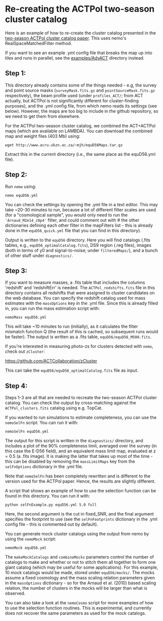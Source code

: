 # Re-creating the ACTPol two-season cluster catalog

Here is an example of how to re-create the cluster catalog presented 
in the [two-season ACTPol cluster catalog paper](http://adsabs.harvard.edu/abs/2017arXiv170905600H). 
This uses nemo's RealSpaceMatchedFilter method.

If you want to see an example .yml config file that breaks the map 
up into tiles and runs in parallel, see the [examples/AdvACT](../AdvACT/) 
directory instead.

## Step 1:

This directory already contains some of the things needed - e.g, the
survey and point source masks (`surveyMask.fits.gz` and 
`pointSourceMask.fits.gz` respectively), the beam profile used (under 
`profiles_ACT/`; from ACT actually, but ACTPol is not significantly 
different for cluster-finding purposes), and the .yml config file, from
which nemo reads its settings (see below). However, the maps are too 
big to include in the github repository, so we need to get them from 
elsewhere.

For the ACTPol two-season cluster catalog, we combined the ACT+ACTPol
maps (which are available on LAMBDA). You can download the combined 
map and weight files (403 Mb) using:

```
wget http://www.acru.ukzn.ac.za/~mjh/equD56Maps.tar.gz
```

Extract this in the current directory (i.e., the same place as the 
equD56.yml file). 

## Step 2:

Run `nemo` using:

```
nemo equD56.yml
```

You can check the settings by opening the .yml file in a text editor.
This may take ~20-30 minutes to run, because a lot of different filter
scales are used (for a "cosmological sample", you would only need to
run the `'Arnaud_M2e14_z0p4'` filter, and could comment out with # the
other dictionaries defining each other filter in the mapFilters 
list - this is already done in the `equD56_quick.yml` file that you can
find in this directory).

Output is written to the `equD56` directory. Here you will find 
catalogs (.fits tables, e.g., `equD56_optimalCatalog.fits`), DS9 region
(.reg files), images (both in terms of y0 and signal-to-noise; under
`filteredMaps/`), and a bunch of other stuff under `diagnostics/`.

## Step 3:

If you want to measure masses, a .fits table that includes the columns
'redshift' and 'redshiftErr' is needed. The `ACTPol_redshifts.fits` file
in this directory contains all redshifts that were assigned to 
cluster candidates on the web database. You can specify the redshift catalog 
used for mass estimates with the `massOptions` key in the .yml file. 
Since this is already filled in, you can run the mass estimation 
script with:

```
nemoMass equD56.yml
```

This will take ~10 minutes to run (initially), as it calculates the 
filter mismatch function Q (the result of this is cached, so subsequent
runs would be faster). The output is written as a .fits table, 
`equD56/equD56_M500.fits`.

If you're interested in measuring photo-zs for clusters detected with
`nemo`, check out `zCluster`: 

<https://github.com/ACTCollaboration/zCluster>

This can take the `equD56/equD56_optimalCatalog.fits` file as input.

## Step 4:

Steps 1-3 are all that are needed to recreate the two-season ACTPol
cluster catalog. You can check the output by cross-matching against
the `ACTPol_clusters.fits` catalog using e.g. TopCat.

If you wanted to run simulations to estimate completeness, you can use
the `nemoSelFn` script. You can run it with:

```
nemoSelFn equD56.yml
```

The output for this script is written in the `diagnostics/` directory,
and includes a plot of the 90% completeness limit, averaged over the
survey (in this case the E-D56 field), and an equivalent mass limit 
map, evaluated at z = 0.5 (a .fits image). It is making the latter
that takes up most of the time - this can be disabled by removing
the `massLimitMaps` key from the `selFnOptions` dictionary in the .yml
file. 

Note that `nemoSelFn` has been completely rewritten and is different
to the version used for the ACTPol paper. Hence, the results are 
slightly different.

A script that shows an example of how to use the selection function
can be found in this directory. You can run it with:

```
python selFnExample.py equD56.yml 5.0 full
```

Here, the second argument is the cut in fixed_SNR, and the final 
argument specifies the footprint to use (see the 
`selFnFootprints` dictionary in the .yml config file - this is 
commented out by default).

You can generate mock cluster catalogs using the output from nemo
by using the `nemoMock` script:

```
nemoMock equD56.yml
```

The `makeMockCatalogs` and `combineMocks` parameters control the number
of catalogs to make and whether or not to stitch them all together to
form one giant catalog (which may be useful for some applications). For
this example, 10 mock catalogs would be made, stored under 
`equD56/mocks/`. The mocks assume a fixed cosmology and the mass scaling
relation parameters given in the `massOptions` dictionary - so for the
Arnaud et al. (2010) based scaling relation, the number of clusters in
the mocks will be larger than what is observed.

You can also take a look at the `nemoCosmo` script for more examples of
how to use the selection function routines. This is experimental,
and currently does not recover the same parameters as used for the mock
catalogs.
